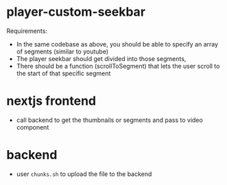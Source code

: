 # player-custom-seekbar

Requirements:

- In the same codebase as above, you should be able to specify an array of segments (similar to youtube)
- The player seekbar should get divided into those segments,
- There should be a function (scrollToSegment) that lets the user scroll to the start of that specific segment

# nextjs frontend

- call backend to get the thumbnails or segments and pass to video component

# backend

- user `chunks.sh` to upload the file to the backend
